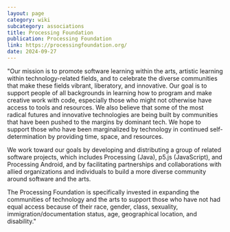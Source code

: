 ```yaml
---
layout: page
category: wiki
subcategory: associations
title: Processing Foundation
publication: Processing Foundation
link: https://processingfoundation.org/
date: 2024-09-27
---
```


"Our mission is to promote software learning within the arts, artistic learning within technology-related fields, and to celebrate the diverse communities that make these fields vibrant, liberatory, and innovative. Our goal is to support people of all backgrounds in learning how to program and make creative work with code, especially those who might not otherwise have access to tools and resources. We also believe that some of the most radical futures and innovative technologies are being built by communities that have been pushed to the margins by dominant tech. We hope to support those who have been marginalized by technology in continued self-determination by providing time, space, and resources.

We work toward our goals by developing and distributing a group of related software projects, which includes Processing (Java), p5.js (JavaScript), and Processing Android, and by facilitating partnerships and collaborations with allied organizations and individuals to build a more diverse community around software and the arts.

The Processing Foundation is specifically invested in expanding the communities of technology and the arts to support those who have not had equal access because of their race, gender, class, sexuality, immigration/documentation status, age, geographical location, and disability."
